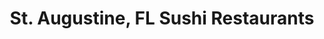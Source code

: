 ---
layout: city
title: St. Augustine, FL Sushi Restaurants
permalink: /florida/st-augustine/
stateAbbr: FL
stateName: Florida
cityName: St. Augustine
---